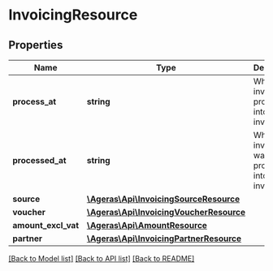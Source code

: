 # InvoicingResource

## Properties
Name | Type | Description | Notes
------------ | ------------- | ------------- | -------------
**process_at** | **string** | When the invoicing is processed into an invoice. | [optional] 
**processed_at** | **string** | When the invoicing was processed into an invoice. | [optional] 
**source** | [**\Ageras\Api\InvoicingSourceResource**](InvoicingSourceResource.md) |  | [optional] 
**voucher** | [**\Ageras\Api\InvoicingVoucherResource**](InvoicingVoucherResource.md) |  | [optional] 
**amount_excl_vat** | [**\Ageras\Api\AmountResource**](AmountResource.md) |  | [optional] 
**partner** | [**\Ageras\Api\InvoicingPartnerResource**](InvoicingPartnerResource.md) |  | [optional] 

[[Back to Model list]](../README.md#documentation-for-models) [[Back to API list]](../README.md#documentation-for-api-endpoints) [[Back to README]](../README.md)


